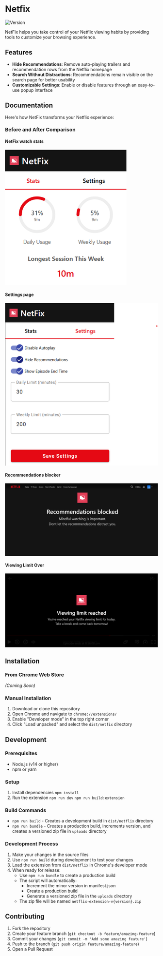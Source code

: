# Netfix

![Version](https://img.shields.io/badge/version-1.1.4-blue)

NetFix helps you take control of your Netflix viewing habits by providing tools to customize your browsing experience.

## Features

- **Hide Recommendations**: Remove auto-playing trailers and recommendation rows from the Netflix homepage
- **Search Without Distractions**: Recommendations remain visible on the search page for better usability
- **Customizable Settings**: Enable or disable features through an easy-to-use popup interface

## Documentation

Here's how NetFix transforms your Netflix experience:

### Before and After Comparison

#### NetFix watch stats
![NetFix watch stats](docs/netfix-1.png)

#### Settings page
![Netflix Homepage With NetFix](docs/netfix-2.png)

#### Recommendations blocker
![Netflix Search Without NetFix](docs/netfix-3.png)

#### Viewing Limit Over
![Viewing Limit Over](docs/netfix-4.png)

## Installation

### From Chrome Web Store
*(Coming Soon)*

### Manual Installation
1. Download or clone this repository
2. Open Chrome and navigate to `chrome://extensions/`
3. Enable "Developer mode" in the top right corner
4. Click "Load unpacked" and select the `dist/netfix` directory

## Development

### Prerequisites
- Node.js (v14 or higher)
- npm or yarn

### Setup
1. Install dependencies
`npm install`
2. Run the extension
`npm run dev`
`npm run build:extension`

### Build Commands

- `npm run build` - Creates a development build in `dist/netflix` directory
- `npm run bundle` - Creates a production build, increments version, and creates a versioned zip file in `uploads` directory

### Development Process

1. Make your changes in the source files
2. Use `npm run build` during development to test your changes
3. Load the extension from `dist/netflix` in Chrome's developer mode
4. When ready for release:
   - Use `npm run bundle` to create a production build
   - The script will automatically:
     - Increment the minor version in manifest.json
     - Create a production build
     - Generate a versioned zip file in the `uploads` directory
   - The zip file will be named `netflix-extension-v{version}.zip`


## Contributing

1. Fork the repository
2. Create your feature branch (`git checkout -b feature/amazing-feature`)
3. Commit your changes (`git commit -m 'Add some amazing feature'`)
4. Push to the branch (`git push origin feature/amazing-feature`)
5. Open a Pull Request


